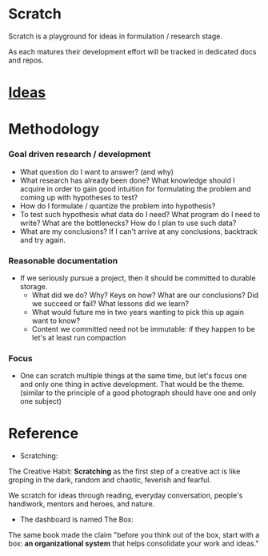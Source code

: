 # Scratch

Scratch is a playground for ideas in formulation / research stage.

As each matures their development effort will be tracked in dedicated docs and repos.

# [Ideas](https://github.com/users/zhehaowang/projects/2)

# Methodology

### Goal driven research / development

* What question do I want to answer? (and why)
* What research has already been done? What knowledge should I acquire in order to gain good intuition for formulating the problem and coming up with hypotheses to test?
* How do I formulate / quantize the problem into hypothesis?
* To test such hypothesis what data do I need? What program do I need to write? What are the bottlenecks? How do I plan to use such data?
* What are my conclusions? If I can't arrive at any conclusions, backtrack and try again.

### Reasonable documentation

* If we seriously pursue a project, then it should be committed to durable storage.
  * What did we do? Why? Keys on how? What are our conclusions? Did we succeed or fail? What lessons did we learn?
  * What would future me in two years wanting to pick this up again want to know?
  * Content we committed need not be immutable: if they happen to be let's at least run compaction

### Focus

* One can scratch multiple things at the same time, but let's focus one and only one thing in active development. That would be the theme. (similar to the principle of a good photograph should have one and only one subject)

# Reference

* Scratching:

The Creative Habit: **Scratching** as the first step of a creative act is like groping in the dark, random and chaotic, feverish and fearful.

We scratch for ideas through reading, everyday conversation, people's handiwork, mentors and heroes, and nature.

* The dashboard is named The Box:

The same book made the claim "before you think out of the box, start with a box: **an organizational system** that helps consolidate your work and ideas."
